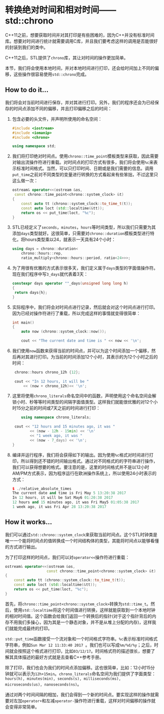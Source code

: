 # 转换绝对时间和相对时间——std::chrono

C++11之前，想要获取时间并对其打印是有些困难的，因为C++并没有标准时间库。想要对时间进行统计就需要调用C库，并且我们要考虑这样的调用是否能很好的封装到我们的类中。

C++11之后，STL提供了`chrono`库，其让对时间的操作更加简单。

本节，我们将会使用本地时间，并对本地时间进行打印，还会给时间加上不同的偏移，这些操作很容易使用`std::chrono`完成。

## How to do it...

我们将会对当前时间进行保存，并对其进行打印。另外，我们的程序还会为已经保存的时间点添加不同的偏移，并且打印偏移之后的时间：

1. 包含必要的头文件，并声明所使用的命名空间：

   ```c++
   #include <iostream>
   #include <iomanip>
   #include <chrono>
   
   using namespace std; 
   ```

2. 我们将打印绝对时间点。使用`chrono::time_point`模板类型来获取，因此需要对输出流操作符进行重载。对时间点的打印方式有很多，我们将会使用`%c`来表示标准时间格式。当然，可以只打印时间、日期或是我们需要的信息。调用`put_time`之前对不同类型的变量进行转换的方式看起来有些笨拙，不过这里只这么做一次：

   ```c++
   ostream& operator<<(ostream &os,
   	const chrono::time_point<chrono::system_clock> &t)
   {
       const auto tt (chrono::system_clock::to_time_t(t));
       const auto loct (std::localtime(&tt));
       return os << put_time(loct, "%c");
   }
   ```

3. STL已经定义了`seconds`，`minutes`，`hours`等时间类型，所以我们只需要为其添加`days`类型就好。这很简单，只需要对`chrono::duration`模板类型进行特化，将hours类型乘以24，就表示一天具有24个小时：

   ```c++
   using days = chrono::duration<
       chrono::hours::rep,
       ratio_multiply<chrono::hours::period, ratio<24>>>;
   ```

4. 为了用很有优雅的方式表示很多天，我们定义属于`days`类型的字面值操作符。现在我们程序中写`3_days`就代表着3天：

   ```c++
   constexpr days operator ""_days(unsigned long long h)
   {
   	return days{h};
   }
   ```

5. 实际程序中，我们将会对时间点进行记录，然后就会对这个时间点进行打印。因为已经对操作符进行了重载，所以完成这样的事情就变得很简单：

   ```c++
   int main()
   {
       auto now (chrono::system_clock::now());
       
       cout << "The current date and time is " << now << '\n'; 
   ```

6. 我们使用`now`函数来获得当前的时间点，并可以为这个时间添加一个偏移，然后再对其进行打印。为当前的时间添加12个小时，其表示的为12个小时之后的时间：

   ```c++
   	chrono::hours chrono_12h {12};
   	
   	cout << "In 12 hours, it will be "
   		<< (now + chrono_12h)<< '\n';
   ```

7. 这里将使用`chrono_literals`命名空间中的函数，声明使用这个命名空间会解锁小时、秒等等时间类型的间隔字面值类型。这样我们就能很优雅的对12个小时15分之前的时间或7天之前的时间进行打印：

   ```c++
       using namespace chrono_literals;
       
   	cout << "12 hours and 15 minutes ago, it was "
           << (now - 12h - 15min) << '\n'
           << "1 week ago, it was "
           << (now - 7_days) << '\n';
   } 
   ```

8. 编译并运行程序，我们将会获得如下的输出。因为使用`%c`格式对时间进行打印，所以得到还不错的时间输出格式。通过对不同格式的的字符串进行操作，我们可以获得想要的格式。要注意的是，这里的时间格式并不是以12小时AM/PM方式表示，因为程序运行在欧洲操作系统上，所以使用24小时表示的方式：

   ```c++
   $ ./relative_absolute_times
   The current date and time is Fri May 5 13:20:38 2017
   In 12 hours, it will be Sat May6 01:20:38 2017
   12 hours and 15 minutes ago, it was Fri May5 01:05:38 2017
   1 week ago, it was Fri Apr 28 13:20:38 2017
   ```

## How it works...

我们可以通过`std::chrono::system_clock`来获取当前时间点。这个STL时钟类是唯一一个能将时间点的值转换成一个时间结构体的类型，其能将时间点以能够看懂的方式进行输出。

为了打印这样的时间点，我们可以对`operator<<`操作符进行重载：

```c++
ostream& operator<<(ostream &os,
				   const chrono::time_point<chrono::system_clock> &t)
{
    const auto tt (chrono::system_clock::to_time_t(t));
    const auto loct (std::localtime(&tt));
    return os << put_time(loct, "%c");
}
```

首先，将`chrono::time_point<chrono::system_clock>`转换为`std::time_t`。然后，使用`std::localtime`将这个时间值进行转换，这样就能获取到一个本地时钟的相对时间值。这个函数会给我们返回一个转换后的指针(对于这个指针背后的内存不用我们多操心，因为其是一个静态对象，并不是从堆上分配的内存)，这样我们就能完成最终的打印。

`std::put_time`函数接受一个流对象和一个时间格式字符串。`%c`表示标准时间格式字符串，例如`Sun Mar 12 11:33:40 2017 `。我们也可以写成`%m/%d/%y`；之后，时间就会按照这个格式进行打印，比如`03/12/17`。时间格式符的描述很长，想要了解其具体描述的最好方式就是去查看C++参考手册。

除了打印，我们也会为我们的时间点添加偏移。这也很简单，比如：12小时15分钟就可以表示为`12h+15min`。`chrono_literals`命名空间为我们提供了字面类型：`hours(h), minutes(min), seconds(s), milliseconds(ms), microseconds(us), nanoseconds(ns)`。

通过对两个时间间隔的相加，我们会得到一个新的时间点。要实现这样的操作就需要对左加`operator+`和左减`operator-`操作符进行重载，这样对时间偏移的操作就会变得非常简单。